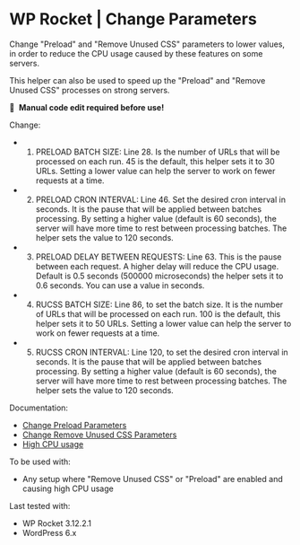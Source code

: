 # WP Rocket | Change Parameters

Change "Preload" and "Remove Unused CSS" parameters to lower values, in order to reduce the CPU usage caused by these features on some servers.

This helper can also be used to speed up the "Preload" and "Remove Unused CSS" processes on strong servers.

📝&#160;&#160;**Manual code edit required before use!**

Change: 

- 1) PRELOAD BATCH SIZE: Line 28. Is the number of URLs that will be processed on each run. 45 is the default, this helper sets it to 30 URLs. Setting a lower value can help the server to work on fewer requests at a time.

- 2) PRELOAD CRON INTERVAL: Line 46. Set the desired cron interval in seconds. It is the pause that will be applied between batches processing. By setting a higher value (default is 60 seconds), the server will have more time to rest between processing batches. The helper sets the value to 120 seconds.

- 3) PRELOAD DELAY BETWEEN REQUESTS: Line 63. This is the pause between each request. A higher delay will reduce the CPU usage. Default is 0.5 seconds (500000 microseconds) the helper sets it to 0.6 seconds. You can use a value in seconds.

- 4) RUCSS BATCH SIZE: Line 86, to set the batch size. It is the number of URLs that will be processed on each run. 100 is the default, this helper sets it to 50 URLs. Setting a lower value can help the server to work on fewer requests at a time.

- 5) RUCSS CRON INTERVAL: Line 120, to set the desired cron interval in seconds. It is the pause that will be applied between batches processing. By setting a higher value (default is 60 seconds), the server will have more time to rest between processing batches. The helper sets the value to 120 seconds.


Documentation:
* [Change Preload Parameters](https://docs.wp-rocket.me/article/1715-customize-preload-parameters)
* [Change Remove Unused CSS Parameters](https://docs.wp-rocket.me/article/1691-customize-remove-unused-css-parameters)
* [High CPU usage](https://docs.wp-rocket.me/article/48-high-cpu-usage#remove-unused-css)

To be used with:
* Any setup where "Remove Unused CSS" or "Preload" are enabled and causing high CPU usage

Last tested with:
* WP Rocket 3.12.2.1
* WordPress 6.x
